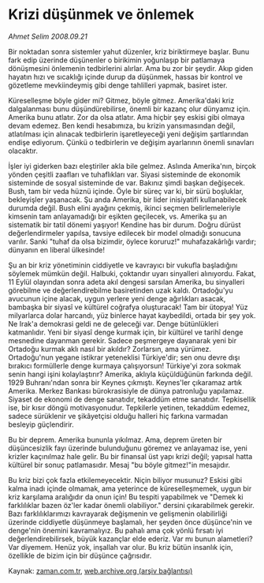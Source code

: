 # Krizi düşünmek ve önlemek

*Ahmet Selim 2008.09.21*

<tr><td class="metin" colspan="2" style="padding-top: 20px; padding-left: 5px; padding-right: 10px;">Bir noktadan sonra sistemler yahut düzenler, kriz biriktirmeye başlar. Bunu fark edip üzerinde düşünenler o birikimin yoğunlaşıp bir patlamaya dönüşmesini önlemenin tedbirlerini alırlar. Ama bu zor bir şeydir. Akıp giden hayatın hızı ve sıcaklığı içinde durup da düşünmek, hassas bir kontrol ve gözetleme mevkiindeymiş gibi denge tahlilleri yapmak, basiret ister.</td></tr><tr><td class="metin" colspan="2" style="padding-top: 20px; padding-left: 5px; padding-right: 10px;"><p>Küreselleşme böyle gider mi? Gitmez, böyle gitmez. Amerika'daki kriz dalgalanması bunu düşündürebilirse, önemli bir kazanç olur dünyamız için. Amerika bunu atlatır. Zor da olsa atlatır. Ama hiçbir şey eskisi gibi olmaya devam edemez. Ben kendi hesabımıza, bu krizin yansımasından değil, atlatılması için alınacak tedbirlerin işaretleyeceği yeni değişim şartlarından endişe ediyorum. Çünkü o tedbirlerin ve değişim ayarlarının önemli sınavları olacaktır.
<p>İşler iyi giderken bazı eleştiriler akla bile gelmez. Aslında Amerika'nın, birçok yönden çeşitli zaafları ve tuhaflıkları var. Siyasi sisteminde de ekonomik sisteminde de sosyal sisteminde de var. Bakınız şimdi başkan değişecek. Bush, tam bir veda hüznü içinde. Öyle bir süreç var ki, bir sürü boşluklar, bekleyişler yaşanacak. Şu anda Amerika, bir lider inisiyatifi kullanabilecek durumda değil. Bush elini ayağını çekmiş, ikinci seçmen belirlemeleriyle kimsenin tam anlayamadığı bir eşikten geçilecek, vs. Amerika şu an sistematik bir tatil dönemi yaşıyor! Kendine has bir durum. Doğru dürüst değerlendirmeler yapılsa, tavsiye edilecek bir model olmadığı sonucuna varılır. Sanki "tuhaf da olsa bizimdir, öylece koruruz!" muhafazakârlığı vardır; dünyanın en liberal ülkesinde!
<p>Şu an bir kriz yönetiminin ciddiyetle ve kavrayıcı bir vukufla başladığını söylemek mümkün değil. Halbuki, çoktandır uyarı sinyalleri alınıyordu. Fakat, 11 Eylül olayından sonra adeta akıl dengesi sarsılan Amerika, bu sinyalleri görebilme ve değerlendirebilme basiretinden uzak kaldı. Ortadoğu'yu avucunun içine alacak, uygun yerlere yeni denge ağırlıkları asacak, bambaşka bir siyasî ve kültürel coğrafya oluşturacak! Tam bir ütopya! Yüz milyarlarca dolar harcandı, yüz binlerce hayat kaybedildi, ortada bir şey yok. Ne Irak'a demokrasi geldi ne de geleceği var. Denge bütünlükleri katmanlıdır. Yeni bir siyasî denge kurmak için, bir kültürel ve tarihî denge mesnedine dayanman gerekir. Sadece peşmergeye dayanarak yeni bir Ortadoğu kurmak aklı nasıl bir akıldır? Zorlarsın, ama yürümez. Ortadoğu'nun yegane istikrar yeteneklisi Türkiye'dir; sen onu devre dışı bırakıcı formüllerle denge kurmaya çalışıyorsun! Türkiye'yi zora sokmak senin hangi işini kolaylaştırır? Amerika, aklıyla küçüldüğünün farkında değil. 1929 Buhranı'ndan sonra bir Keynes çıkmıştı. Keynes'ler çıkaramaz artık Amerika. Merkez Bankası bürokrasisiyle de dünya patronluğu yapılamaz. Siyaset de ekonomi de denge sanatıdır, tekaddüm etme sanatıdır. Tepkisellik ise, bir kısır döngü motivasyonudur. Tepkilerle yetinen, tekaddüm edemez, sadece sürüklenir ve şikâyetçisi olduğu halleri hiç farkına varmadan besleyip güçlendirir.
<p>Bu bir deprem. Amerika bununla yıkılmaz. Ama, deprem üreten bir düşüncesizlik fayı üzerinde bulunduğunu göremez ve anlayamaz ise, yeni krizler kaçınılmaz hale gelir. Bu bir finansal üst yapı krizi değil; yapısal hatta kültürel bir sonuç patlamasıdır. Mesaj "bu böyle gitmez!"in mesajıdır.
<p>Bu kriz bizi çok fazla etkilemeyecektir. Niçin biliyor musunuz? Eskisi gibi kalma inadı içinde olmamak, ama yeterince de küreselleşmemek, uygun bir kriz karşılama aralığıdır da onun için! Bu tespiti yapabilmek ve "Demek ki farklılıklar bazen öz'ler kadar önemli olabiliyor." dersini çıkarabilmek gerekir. Bazı farklılıklarımızı kavrayarak değişmenin ve gelişmenin olabilirliği üzerinde ciddiyetle düşünmeye başlamalı, her şeyden önce düşünce'nin ve denge'nin önemini kavramalıyız. Bu pahalı ama çok yönlü fırsatı iyi değerlendirebilirsek, büyük kazançlar elde ederiz. Var mı bunun alametleri? Var diyemem. Henüz yok, inşallah var olur. Bu kriz bütün insanlık için, özellikle de bizim için bir düşünce çağrısıdır.<br/></p></p></p></p></p></td></tr>

Kaynak: [zaman.com.tr](http://zaman.com.tr/yazar.do?yazino=740719), [web.archive.org (arşiv bağlantısı)](http://web.archive.org/web/20081022191014/http://www.zaman.com.tr:80/yazar.do?yazino=740719)
